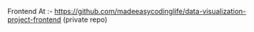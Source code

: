 Frontend At :- https://github.com/madeeasycodinglife/data-visualization-project-frontend (private repo)
